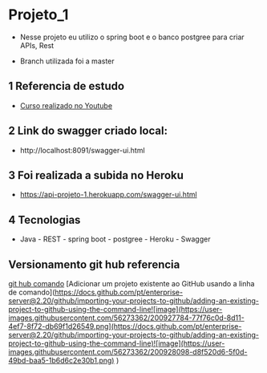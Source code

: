 # Projeto_1
 * Nesse projeto eu utilizo o spring boot e o banco postgree para criar APIs, Rest
 
 * Branch utilizada foi a master

## 1 Referencia de estudo
 - [Curso realizado no Youtube](https://www.youtube.com/watch?v=bpBRFNKg8k4&list=PL8iIphQOyG-D2FP9wkg12AavzmVRWEcnJ)

## 2 Link do swagger  criado local: 
 - http://localhost:8091/swagger-ui.html

## 3 Foi realizada a subida no Heroku
 - https://api-projeto-1.herokuapp.com/swagger-ui.html

## 4 Tecnologias
 - Java - REST - spring boot - postgree - Heroku - Swagger

## Versionamento git hub referencia 
 [git hub comando](https://docs.github.com/pt/enterprise-server@2.20/github/importing-your-projects-to-github/adding-an-existing-project-to-github-using-the-command-line)
 [Adicionar um projeto existente ao GitHub usando a linha de comando](https://docs.github.com/pt/enterprise-server@2.20/github/importing-your-projects-to-github/adding-an-existing-project-to-github-using-the-command-line![image](https://user-images.githubusercontent.com/56273362/200927784-77f76c0d-8d11-4ef7-8f72-db69f1d26549.png](https://docs.github.com/pt/enterprise-server@2.20/github/importing-your-projects-to-github/adding-an-existing-project-to-github-using-the-command-line)![image](https://user-images.githubusercontent.com/56273362/200928098-d8f520d6-5f0d-49bd-baa5-1b6d6c2e30b1.png)
)
